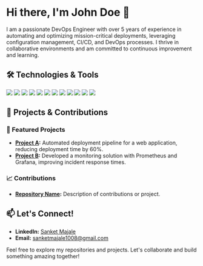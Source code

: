 # Hi there, I'm John Doe 👋

I am a passionate DevOps Engineer with over 5 years of experience in automating and optimizing mission-critical deployments, leveraging configuration management, CI/CD, and DevOps processes. I thrive in collaborative environments and am committed to continuous improvement and learning.

## 🛠️ Technologies & Tools

<p align="left">
  <img src="https://img.shields.io/badge/Kubernetes-326CE5?style=for-the-badge&logo=kubernetes&logoColor=white" />
  <img src="https://img.shields.io/badge/Azure-0078D4?style=for-the-badge&logo=microsoft-azure&logoColor=white" />
  <img src="https://img.shields.io/badge/Azure_DevOps-0078D7?style=for-the-badge&logo=azure-devops&logoColor=white" />
  <img src="https://img.shields.io/badge/Terraform-623CE4?style=for-the-badge&logo=terraform&logoColor=white" />
  <img src="https://img.shields.io/badge/Docker-2496ED?style=for-the-badge&logo=docker&logoColor=white" />
  <img src="https://img.shields.io/badge/Linux-FCC624?style=for-the-badge&logo=linux&logoColor=black" />
  <img src="https://img.shields.io/badge/Git-F05032?style=for-the-badge&logo=git&logoColor=white" />
  <img src="https://img.shields.io/badge/Bash-4EAA25?style=for-the-badge&logo=gnu-bash&logoColor=white" />
  <img src="https://img.shields.io/badge/Jenkins-D24939?style=for-the-badge&logo=jenkins&logoColor=white" />
  <img src="https://img.shields.io/badge/Grafana-F46800?style=for-the-badge&logo=grafana&logoColor=white" />
  <img src="https://img.shields.io/badge/Helm-0F1689?style=for-the-badge&logo=helm&logoColor=white" />
  <img src="https://img.shields.io/badge/Jira-0052CC?style=for-the-badge&logo=jira&logoColor=white" />
</p>

## 🚀 Projects & Contributions

### 🌟 Featured Projects

- **[Project A](https://github.com/johndoe/project-a):** Automated deployment pipeline for a web application, reducing deployment time by 60%.
- **[Project B](https://github.com/johndoe/project-b):** Developed a monitoring solution with Prometheus and Grafana, improving incident response times.

### 📈 Contributions

- **[Repository Name](https://github.com/johndoe/repository-name):** Description of contributions or project.

## 📫 Let's Connect!

- **LinkedIn:** [Sanket Majale](https://linkedin.com/in/sanket-majale)
- **Email:** sanketmajale1008@gmail.com

Feel free to explore my repositories and projects. Let's collaborate and build something amazing together!
